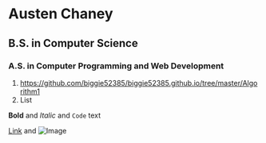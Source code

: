 # Austen Chaney
## B.S. in Computer Science
### A.S. in Computer Programming and Web Development

1. https://github.com/biggie52385/biggie52385.github.io/tree/master/Algorithm1
2. List

**Bold** and _Italic_ and `Code` text

[Link](url) and ![Image](src)
```

